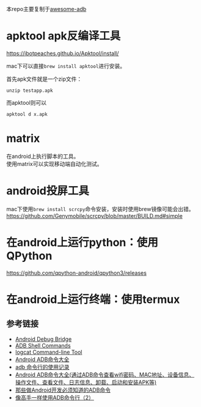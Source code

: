 本repo主要复制于[awesome-adb](https://github.com/mzlogin/awesome-adb)


# apktool apk反编译工具
https://ibotpeaches.github.io/Apktool/install/

mac下可以直接`brew install apktool`进行安装。

首先apk文件就是一个zip文件：
```
unzip testapp.apk
```
而apktool则可以
```
apktool d x.apk
```

# matrix
在android上执行脚本的工具。  
使用matrix可以实现移动端自动化测试。  

# android投屏工具
mac下使用`brew install scrcpy`命令安装，安装时使用brew镜像可能会出错。  
https://github.com/Genymobile/scrcpy/blob/master/BUILD.md#simple


# 在android上运行python：使用QPython
https://github.com/qpython-android/qpython3/releases

# 在android上运行终端：使用termux


## 参考链接
* [Android Debug Bridge](https://developer.android.com/studio/command-line/adb.html)
* [ADB Shell Commands](https://developer.android.com/studio/command-line/shell.html)
* [logcat Command-line Tool](https://developer.android.com/studio/command-line/logcat.html)
* [Android ADB命令大全](http://zmywly8866.github.io/2015/01/24/all-adb-command.html)
* [adb 命令行的使用记录](https://github.com/ZQiang94/StudyRecords/blob/master/other/src/main/java/com/other/adb%20%E5%91%BD%E4%BB%A4%E8%A1%8C%E7%9A%84%E4%BD%BF%E7%94%A8%E8%AE%B0%E5%BD%95.md)
* [Android ADB命令大全(通过ADB命令查看wifi密码、MAC地址、设备信息、操作文件、查看文件、日志信息、卸载、启动和安装APK等)](http://www.jianshu.com/p/860bc2bf1a6a)
* [那些做Android开发必须知道的ADB命令](http://yifeiyuan.me/2016/06/30/ADB%E5%91%BD%E4%BB%A4%E6%95%B4%E7%90%86/)
* [像高手一样使用ADB命令行（2）](http://cabins.github.io/2016/03/25/UseAdbLikeAPro-2/)